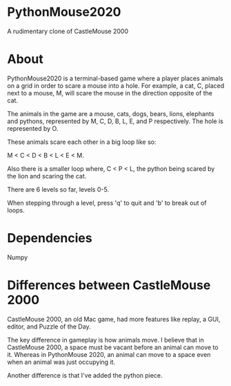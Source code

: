 # PythonMouse2020
A rudimentary clone of CastleMouse 2000

# About
PythonMouse2020 is a terminal-based game where a player places animals on a grid in order to scare a mouse into a hole.
For example, a cat, C, placed next to a mouse, M, will scare the mouse in the direction opposite of the cat.

The animals in the game are a mouse, cats, dogs, bears, lions, elephants and pythons, represented by M, C, D, B, L, E, and P respectively. The hole is represented by O.

These animals scare each other in a big loop like so:

M < C < D < B < L < E < M.

Also there is a smaller loop where, C < P < L, the python being scared by the lion and scaring the cat.

There are 6 levels so far, levels 0-5.

When stepping through a level, press 'q' to quit and 'b' to break out of loops.

# Dependencies
Numpy

# Differences between CastleMouse 2000
CastleMouse 2000, an old Mac game, had more features like replay, a GUI, editor, and Puzzle of the Day.

The key difference in gameplay is how animals move.
I believe that in CastleMouse 2000, a space must be vacant before an animal can move to it.
Whereas in PythonMouse 2020, an animal can move to a space even when an animal was just occupying it.

Another difference is that I've added the python piece.
